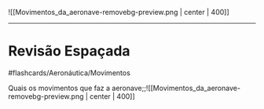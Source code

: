 ![[Movimentos_da_aeronave-removebg-preview.png | center | 400]]

---
# Revisão Espaçada
#flashcards/Aeronáutica/Movimentos

Quais os movimentos que faz a aeronave;;![[Movimentos_da_aeronave-removebg-preview.png | center | 400]]
<!--SR:!2024-11-01,3,250-->
